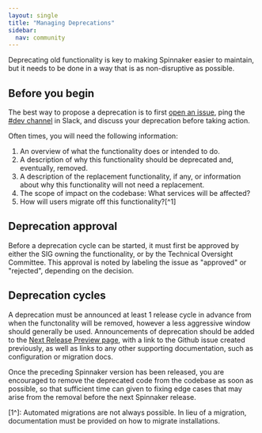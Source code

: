 ```yaml
---
layout: single
title: "Managing Deprecations"
sidebar:
  nav: community
---
```


Deprecating old functionality is key to making Spinnaker easier to maintain, but it needs to be done in a way that is as non-disruptive as possible.

## Before you begin

The best way to propose a deprecation is to first [open an issue](https://github.com/spinnaker/spinnaker/issues/new), ping the [#dev channel](https://spinnakerteam.slack.com/messages/C0DPVDMQE/) in Slack, and discuss your deprecation before taking action.

Often times, you will need the following information:

1. An overview of what the functionality does or intended to do.
1. A description of why this functionality should be deprecated and, eventually, removed.
1. A description of the replacement functionality, if any, or information about why this functionality will not need a replacement.
1. The scope of impact on the codebase: What services will be affected?
1. How will users migrate off this functionality?[^1]

## Deprecation approval

Before a deprecation cycle can be started, it must first be approved by either the SIG owning the functionality, or by the Technical Oversight Committee.
This approval is noted by labeling the issue as "approved" or "rejected", depending on the decision.

## Deprecation cycles

A deprecation must be announced at least 1 release cycle in advance from when the functonality will be removed, however a less aggressive window should generally be used.
Announcements of deprecation should be added to the [Next Release Preview page](/community/releases/next-release-preview), with a link to the Github issue created previously, as well as links to any other supporting documentation, such as configuration or migration docs.

Once the preceding Spinnaker version has been released, you are encouraged to remove the deprecated code from the codebase as soon as possible, so that sufficient time can given to fixing edge cases that may arise from the removal before the next Spinnaker release.

[1^]: Automated migrations are not always possible. In lieu of a migration, documentation must be provided on how to migrate installations.

